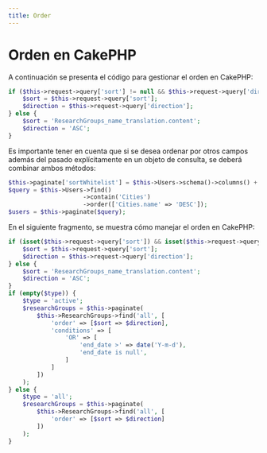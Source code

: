 ```yaml
---
title: Order
---
```



# Orden en CakePHP

A continuación se presenta el código para gestionar el orden en CakePHP:

```php
if ($this->request->query['sort'] != null && $this->request->query['direction'] != null) {
    $sort = $this->request->query['sort'];
    $direction = $this->request->query['direction'];
} else {
    $sort = 'ResearchGroups_name_translation.content';
    $direction = 'ASC';
}
```

Es importante tener en cuenta que si se desea ordenar por otros campos además del pasado explícitamente en un objeto de consulta, se deberá combinar ambos métodos:

```php
$this->paginate['sortWhitelist'] = $this->Users->schema()->columns() + ['Cities.id', 'Cities.name'];
$query = $this->Users->find()
                     ->contain('Cities')
                     ->order(['Cities.name' => 'DESC']);
$users = $this->paginate($query);
```

En el siguiente fragmento, se muestra cómo manejar el orden en CakePHP:

```php
if (isset($this->request->query['sort']) && isset($this->request->query['direction'])) {
    $sort = $this->request->query['sort'];
    $direction = $this->request->query['direction'];
} else {
    $sort = 'ResearchGroups_name_translation.content';
    $direction = 'ASC';
}
if (empty($type)) {
    $type = 'active';
    $researchGroups = $this->paginate(
        $this->ResearchGroups->find('all', [
            'order' => [$sort => $direction],
            'conditions' => [
                'OR' => [
                    'end_date >' => date('Y-m-d'),
                    'end_date is null',
                ]
            ]
        ])
    );
} else {
    $type = 'all';
    $researchGroups = $this->paginate(
        $this->ResearchGroups->find('all', [
            'order' => [$sort => $direction]
        ])
    );
}
```
